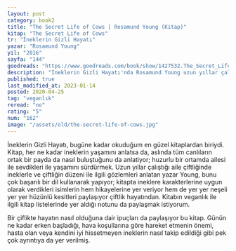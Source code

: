 ```yaml
---
layout: post
category: book2
title: "The Secret Life of Cows | Rosamund Young (Kitap)"
kitap: "The Secret Life of Cows"
tr: "İneklerin Gizli Hayatı"
yazar: "Rosamund Young"
yil: "2016"
sayfa: "144"
goodreads: "https://www.goodreads.com/book/show/1427532.The_Secret_Life_of_Cows"
description: "İneklerin Gizli Hayatı'nda Rosamund Young uzun yıllar çalıştığı aile çiftliğinde ineklerle ve çiftliğin düzeni ile ilgili gözlemleri anlatıyor."
published: true
last_modified_at: 2023-01-14
posted: 2020-04-25
tag: "veganlık"
reread: "no"
rating: "5"
num: "162"
image: "/assets/old/the-secret-life-of-cows.jpg"
---
```


İneklerin Gizli Hayatı, bugüne kadar okuduğum en güzel kitaplardan biriydi. Kitap, her ne kadar ineklerin yaşamını anlatsa da, aslında tüm canlıların ortak bir payda da nasıl buluştuğunu da anlatiyor; huzurlu bir ortamda ailesi ile sevdikleri ile yaşamını sürdürmek. Uzun yıllar çalıştığı aile çiftliğinde ineklerle ve çiftliğin düzeni ile ilgili gözlemleri anlatan yazar Young, bunu çok başarılı bir dil kullanarak yapıyor; kitapta ineklere karakterlerine uygun olarak verdikleri isimlerin hem hikayelerine yer veriyor hem de yer yer neşeli yer yer hüzünlü kesitleri paylaşıyor çiftlik hayatından. Kitabın veganlık ile ilgili kitap listelerinde yer aldığı notunu da paylaşmak istiyorum.

Bir çiflikte hayatın nasıl olduğuna dair ipuçları da paylaşıyor bu kitap. Günün ne kadar erken başladığı, hava koşullarına göre hareket etmenin önemi, hasta olan veya kendini iyi hissetmeyen ineklerin nasıl takip edildiği gibi pek çok ayrıntıya da yer verilmiş.
